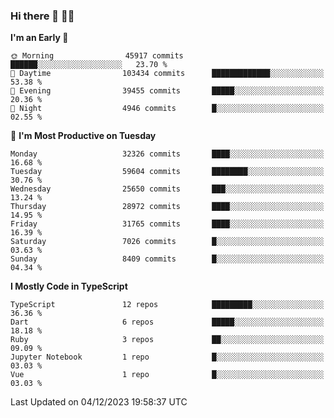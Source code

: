 ### Hi there 👋 🧑‍💻



<!--START_SECTION:waka-->
**I'm an Early 🐤** 

```text
🌞 Morning                45917 commits       ██████░░░░░░░░░░░░░░░░░░░   23.70 % 
🌆 Daytime                103434 commits      █████████████░░░░░░░░░░░░   53.38 % 
🌃 Evening                39455 commits       █████░░░░░░░░░░░░░░░░░░░░   20.36 % 
🌙 Night                  4946 commits        █░░░░░░░░░░░░░░░░░░░░░░░░   02.55 % 
```
📅 **I'm Most Productive on Tuesday** 

```text
Monday                   32326 commits       ████░░░░░░░░░░░░░░░░░░░░░   16.68 % 
Tuesday                  59604 commits       ████████░░░░░░░░░░░░░░░░░   30.76 % 
Wednesday                25650 commits       ███░░░░░░░░░░░░░░░░░░░░░░   13.24 % 
Thursday                 28972 commits       ████░░░░░░░░░░░░░░░░░░░░░   14.95 % 
Friday                   31765 commits       ████░░░░░░░░░░░░░░░░░░░░░   16.39 % 
Saturday                 7026 commits        █░░░░░░░░░░░░░░░░░░░░░░░░   03.63 % 
Sunday                   8409 commits        █░░░░░░░░░░░░░░░░░░░░░░░░   04.34 % 
```


**I Mostly Code in TypeScript** 

```text
TypeScript               12 repos            █████████░░░░░░░░░░░░░░░░   36.36 % 
Dart                     6 repos             █████░░░░░░░░░░░░░░░░░░░░   18.18 % 
Ruby                     3 repos             ██░░░░░░░░░░░░░░░░░░░░░░░   09.09 % 
Jupyter Notebook         1 repo              █░░░░░░░░░░░░░░░░░░░░░░░░   03.03 % 
Vue                      1 repo              █░░░░░░░░░░░░░░░░░░░░░░░░   03.03 % 
```




 Last Updated on 04/12/2023 19:58:37 UTC
<!--END_SECTION:waka-->


